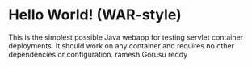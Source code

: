 Hello World! (WAR-style)
==============

This is the simplest possible Java webapp for testing servlet container deployments.  It should work on any container and requires no other dependencies or configuration.
ramesh
Gorusu
reddy
